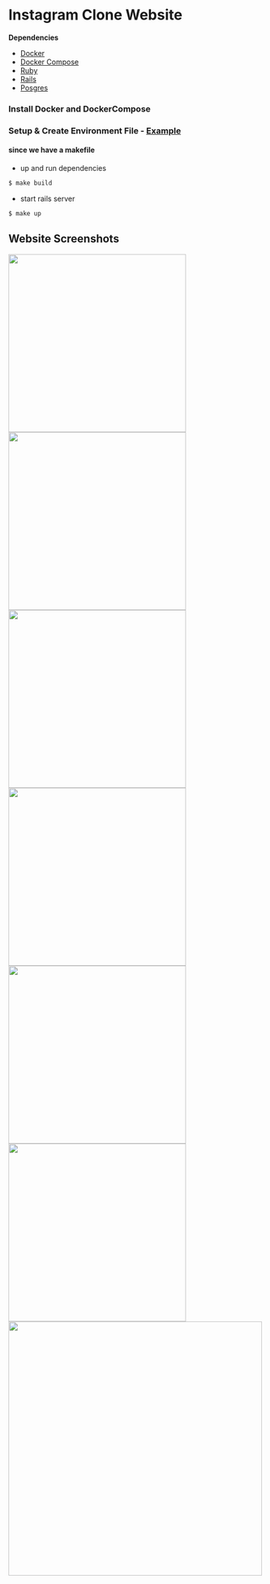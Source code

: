 # Instagram Clone Website

**Dependencies**

- [Docker](https://www.docker.com/)
- [Docker Compose](https://docs.docker.com/compose/install/)
- [Ruby](https://github.com/ruby/ruby)
- [Rails](https://github.com/rails/rails)
- [Posgres](https://www.postgresql.org/about/news/postgresql-13-released-2077/)

### Install Docker and DockerCompose

### Setup & Create Environment File - [Example](https://i.imgur.com/jB1TSvt.png)

#### since we have a makefile

- up and run dependencies
```sh
$ make build
```

- start rails server
```sh
$ make up
```

## Website Screenshots

<img src="https://i.imgur.com/qjjBlRs.png" width="350"> <img src="https://i.imgur.com/LvQtzV0.png" width="350">
<img src="https://i.imgur.com/FasiUSV.png" width="350"> <img src="https://i.imgur.com/VqrCxDA.png" width="350">
<img src="https://i.imgur.com/2vcsCMO.png" width="350"> <img src="https://i.imgur.com/TdR6ZHI.png" width="350">
<img src="https://i.imgur.com/RNyzQhP.png" width="500">
